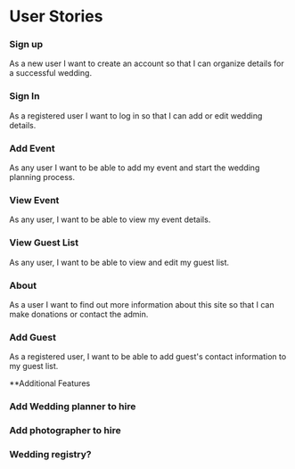 # User Stories


### Sign up

As a new user I want to create an account so that I can organize details for a successful wedding.

### Sign In

As a registered user I want to log in so that I can add or edit wedding details.

### Add Event

As any user I want to be able to add my event and start the wedding planning process.

### View Event

As any user, I want to be able to view my event details.

### View Guest List

As any user, I want to be able to view and edit my guest list.

### About

As a user I want to find out more information about this site so that I can make donations or contact the admin.

### Add Guest

As a registered user, I want to be able to add guest's contact information to my guest list.



**Additional Features

### Add Wedding planner to hire
### Add photographer to hire
### Wedding registry?








